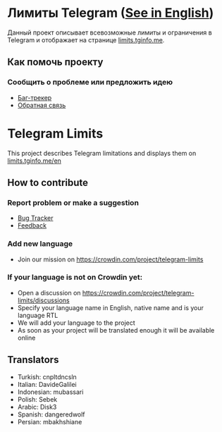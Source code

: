 # Лимиты Telegram ([See in English](#telegram-limits))
Данный проект описывает всевозможные лимиты и ограничения в Telegram и отображает на странице [limits.tginfo.me](https://limits.tginfo.me).

## Как помочь проекту
### Сообщить о проблеме или предложить идею
- [Баг-трекер](https://github.com/tginfo/Telegram-Limits/issues/new)
- [Обратная связь](https://t.me/infowritebot)

# Telegram Limits
This project describes Telegram limitations and displays them on [limits.tginfo.me/en](https://limits.tginfo.me/en)

## How to contribute
### Report problem or make a suggestion
- [Bug Tracker](https://github.com/tginfo/Telegram-Limits/issues/new)
- [Feedback](https://t.me/infowritebot) 

### Add new language
- Join our mission on https://crowdin.com/project/telegram-limits

### If your language is not on Crowdin yet:
- Open a discussion on https://crowdin.com/project/telegram-limits/discussions
- Specify your language name in English, native name and is your language RTL
- We will add your language to the project
- As soon as your project will be translated enough it will be available online 

## Translators
- Turkish: cnpltdncsln
- Italian: DavideGalilei
- Indonesian: mubassari
- Polish: Sebek
- Arabic: Disk3
- Spanish: dangeredwolf
- Persian: mbakhshiane
